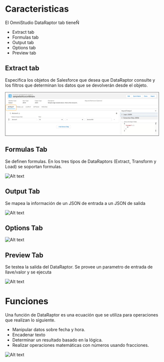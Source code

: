 # Caracteristicas

El OmniStudio DataRaptor tab tieneÑ

- Extract tab
- Formulas tab
- Output tab
- Options tab
- Preview tab

## Extract tab

Especifica los objetos de Salesforce que desea que DataRaptor consulte y los filtros que determinan los datos que se devolverán desde el objeto.

![Alt text](becfeea6a4b06fc054871983bb858531_008-fb-8-a-0-20-e-1-4-e-5-f-a-065-c-7-c-7-fd-07-e-66-b.webp)

## Formulas Tab

Se definen formulas. En los tres tipos de DataRaptors (Extract, Transform y Load) se soportan formulas. 

![Alt text](ef07ba81399bd32c6a2791039ac4c53b_f-2-f-962-ca-e-32-c-46-f-1-a-917-05-d-2-f-2-c-5-c-9-ae.webp)

## Output Tab

Se mapea la información de un JSON de entrada a un JSON de salida

![Alt text](3bfee39ff45116a12f8d1c02ee5f6c4f_c-6-b-65-cd-8-5008-4046-b-7-b-3-18-d-07-fdf-85-bc.webp)

## Options Tab

![Alt text](bd931f79a9d139eb30d90712763af5d3_bd-686758-7-e-83-4-a-61-b-9-cd-959-e-38-bdd-6-f-1.webp)


## Preview Tab

Se testea la salida del DataRaptor. Se provee un parametro de entrada de llave/valor y se ejecuta

![Alt text](cfc929132eebf4299f9f56c3d506484c_f-9-c-51-f-12-8-b-62-4-ad-9-b-7-a-5-c-23-b-14-a-8286-f.webp)

# Funciones

Una función de DataRaptor es una ecuación que se utiliza para operaciones que realizan lo siguiente.

- Manipular datos sobre fecha y hora.
- Encadenar texto
- Determinar un resultado basado en la lógica.
- Realizar operaciones matemáticas con números usando fracciones.


![Alt text](image.png)



